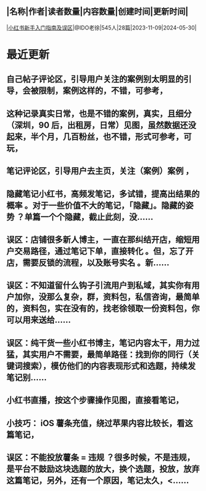 |名称|作者|读者数量|内容数量|创建时间|更新时间|
---
|[小红书新手入门指南及误区](https://xiaobot.net/p/xhs168?refer=0b133df9-27dc-423b-8101-639049001c13)|@IDO老徐|545人|28篇|2023-11-09|2024-05-30|

# 最近更新
## 自己帖子评论区，引导用户关注的案例别太明显的引导，会被限制，案例这样的，不错，可参考，
## 这种记录真实日常，也是不错的案例，真实，且细分（深圳，90 后，出租房，日常）见图，虽然数据还没起来，半个月，几百粉丝，也不错，形式可参考，可玩，
## 笔记评论区，引导用户去主页，关注（案例）案例 ，
## 隐藏笔记小红书，高频发笔记，多试错，提高出结果的概率 。对于一些价值不大的笔记，「隐藏」。隐藏的姿势 ？单篇一个个隐藏，截止此刻，没......
## 误区：店铺很多新人博主，一直在那纠结开店，缩短用户交易路径，通过笔记下单，直接转化 。但，忘了开店，需要反锁的流程，以及账号实名 。新......
## 误区：不知道留什么钩子引流用户到私域，其实你有用户加你，没那么复杂，群，资料包，私信咨询，最简单的，资料包，实在没有的，找老徐领取一份资料包，你可以用来送给......
## 误区：纯干货一些小红书博主，笔记内容太干，用力过猛，其实用户不需要，最简单路径：找到你的同行（关键词搜索），模仿他们的内容表现形式和选题，持续发笔记别......
## 小红书直播，按这个步骤操作见图，直接看笔记，
## 小技巧： iOS 薯条充值，绕过苹果内容比较长，看这篇笔记，
## 误区：不能投放薯条 = 违规 ？很多时候，不是违规，是平台不鼓励这块选题的放大，换个选题，投放，放弃这篇笔记，另外，还有一个原因，笔记太久，<......

